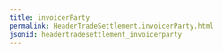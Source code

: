 ```yaml
---
title: invoicerParty
permalink: HeaderTradeSettlement.invoicerParty.html
jsonid: headertradesettlement_invoicerparty
---
```

